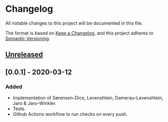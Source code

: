 # Changelog
All notable changes to this project will be documented in this file.

The format is based on [Keep a Changelog](https://keepachangelog.com/en/1.0.0/),
and this project adheres to [Semantic Versioning](https://semver.org/spec/v2.0.0.html).

## [Unreleased]

## [0.0.1] - 2020-03-12
### Added
- Implementation of Sørensen–Dice, Levenshtein, Damerau–Levenshtein, Jaro & Jaro–Winkler.
- Tests.
- Github Actions workflow to run checks on every push.

[Unreleased]: https://github.com/anirbanmu/str_metrics/compare/v0.1.0...HEAD
[0.1.0]: https://github.com/anirbanmu/str_metrics/releases/tag/v0.1.0

